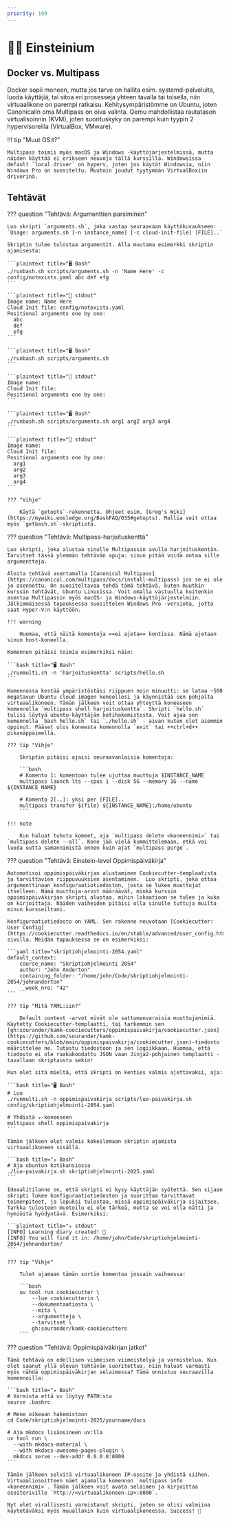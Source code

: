 ```yaml
---
priority: 199
---
```


# 👨‍🔬 Einsteinium

## Docker vs. Multipass

Docker sopii moneen, mutta jos tarve on hallita esim. systemd-palveluita, luoda käyttäjiä, tai sitoa eri prosesseja yhteen tavalla tai toisella, niin virtuaalikone on parempi ratkaisu. Kehitysympäristömme on Ubuntu, joten Canonicalin oma Multipass on oiva valinta. Qemu mahdollistaa rautatason virtualisoinnin (KVM), joten suorituskyky on parempi kuin tyypin 2 hypervisoreilla (VirtualBox, VMware).

!!! tip "Muut OS:t?"

    Multipass toimii myös macOS ja Windows -käyttöjärjestelmissä, mutta näiden käyttöä ei erikseen neuvoja tällä kurssilla. Windowsissa default `local.driver` on hyperv, joten jos käytät Windowsia, niin Windows Pro on suositeltu. Muutoin joudut tyytymään VirtualBoxiin driverinä.

## Tehtävät

??? question "Tehtävä: Argumenttien parsiminen"

    Luo skripti `arguments.sh`, joka vastaa seuraavaan käyttökuvaukseen: `Usage: arguments.sh [-n instance_name] [-c cloud-init-file] [FILE]..`
    
    Skriptin tulee tulostaa argumentit. Alla muutama esimerkki skriptin ajamisesta:

    ```plaintext title="🖥️ Bash"
    ./runbash.sh scripts/arguments.sh -n 'Name Here' -c config/notexists.yaml abc def efg
    ```

    ```plaintext title="🐳 stdout"
    Image name: Name Here
    Cloud Init file: config/notexists.yaml
    Positional arguments one by one: 
      abc
      def
      efg
    ```

    ```plaintext title="🖥️ Bash"
    ./runbash.sh scripts/arguments.sh
    ```

    ```plaintext title="🐳 stdout"
    Image name:
    Cloud Init file:
    Positional arguments one by one: 
    ```

    ```plaintext title="🖥️ Bash"
    ./runbash.sh scripts/arguments.sh arg1 arg2 arg3 arg4
    ```

    ```plaintext title="🐳 stdout"
    Image name:
    Cloud Init file:
    Positional arguments one by one:
      arg1
      arg2
      arg3
      arg4
    ```

    ??? "Vihje"

        Käytä `getopts`-rakennetta. Ohjeet esim. [Greg's Wiki](https://mywiki.wooledge.org/BashFAQ/035#getopts). Mallia voit ottaa myös `getbash.sh`-skriptistä.


??? question "Tehtävä: Multipass-harjoituskenttä"

    Luo skripti, joka alustaa sinulle Multipassin avulla harjoituskentän. Tarvitset tässä ylemmän tehtävän apuja: sinun pitää voida antaa sille argumentteja.

    Aloita tehtävä asentamalla [Canonical Multipass](https://canonical.com/multipass/docs/install-multipass) jos se ei ole jo asennettu. On suositeltavaa tehdä tämä tehtävä, kuten muutkin kurssin tehtävät, Ubuntu Linuxissa. Voit omalla vastuulla kuitenkin asentaa Multipassin myös macOS- ja Windows-käyttöjärjestelmiin. Jälkimmäisessä tapauksessa suosittelen Windows Pro -versiota, jotta saat Hyper-V:n käyttöön.

    !!! warning

        Huomaa, että näitä komentoja ==ei ajeta== kontissa. Nämä ajetaan sinun host-koneella.

    Komennon pitäisi toimia esimerkiksi näin:

    ```bash title="🖥️ Bash"
    ./runmulti.sh -n 'harjoituskentta' scripts/hello.sh
    ```

    Komennossa kestää ympäristöstäsi riippuen noin minuutti: se lataa ~500 megatavun Ubuntu cloud imagen koneellesi ja käynnistää sen pohjalta virtuaalikoneen. Tämän jälkeen voit ottaa yhteyttä koneeseen komennolla `multipass shell harjoituskentta`. Skripti `hello.sh` tulisi löytyä ubuntu-käyttäjän kotihakemistosta. Voit ajaa sen komennolla `bash hello.sh` tai `./hello.sh` - aivan kuten olet aiemmin oppinut. Pääset ulos koneesta komennolla `exit` tai ++ctrl+d++ pikanäppäimellä.

    ??? tip "Vihje"

        Skriptin pitäisi ajaisi seuraavanlaisia komentoja:

        ```bash
        # Komento 1: komentoon tulee ujuttaa muuttuja $INSTANCE_NAME
        multipass launch lts --cpus 1 --disk 5G --memory 1G --name ${INSTANCE_NAME}

        # Komento 2[..]: yksi per [FILE]..
        multipass transfer ${file} ${INSTANCE_NAME}:/home/ubuntu
        ```

    !!! note

        Kun haluat tuhota komeet, aja `multipass delete <koneennimi>` tai `multipass delete --all`. Kone jää vielä kummittelemaan, etkä voi luoda uutta samannimistä ennen kuin ajat `multipass purge`.

??? question "Tehtävä: Einstein-level Oppimispäiväkirja"

    Automatisoi oppimispäiväkirjan alustaminen Cookiecutter-templaatista ja tarvittavien riippuvuuksien asentaminen.  Luo skripti, joka ottaa argumenttinaan konfiguraatiotiedoston, josta se lukee muuttujat itselleen. Nämä muuttuja-arvot määräävät, minkä kurssin oppimispäiväkirjan skripti alustaa, mihin lokaatioon se tulee ja kuka on kirjoittaja. Näiden vaiheiden pitäisi olla sinulle tuttuja muilta minun kursseiltani.

    Konfiguraatiotiedosto on YAML. Sen rakenne neuvotaan [Cookiecutter: User Config](https://cookiecutter.readthedocs.io/en/stable/advanced/user_config.html)-sivulla. Meidän tapauksessa se on esimerkiksi:

    ```yaml title="skriptiohjelmointi-2054.yaml"
    default_context:
        course_name: "Skriptiohjelmointi 2054"
        author: "John Anderton"
        containing_folder: "/home/john/Code/skriptiohjelmointi-2054/johnanderton"
        __week_nro: "42"
    ```

    ??? tip "Mitä YAML:iin?"
    
        Default context -arvot eivät ole sattumanvaraisia muuttujanimiä. Käytetty Cookiecutter-templaatti, tai tarkemmin sen [gh:sourander/kamk-coociecutters/oppimispaivakirja/cookiecutter.json](https://github.com/sourander/kamk-cookiecutters/blob/main/oppimispaivakirja/cookiecutter.json)-tiedosto määrittelee ne. Tutustu tiedostoon ja sen logiikkaan. Huomaa, että tiedosto ei ole raakakoodattu JSON vaan Jinja2-pohjainen templaatti - tavallaan skriptausta sekin!

    Kun olet sitä mieltä, että skripti on kenties valmis ajettavaksi, aja:

    ```bash title="🖥️ Bash"
    # Luo
    ./runmulti.sh -n oppimispaivakirja scripts/luo-paivakirja.sh config/skriptiohjelmointi-2054.yaml

    # Yhdistä ☣️-koneeseen
    multipass shell oppimispaivakirja
    ```

    Tämän jälkeen olet valmis kokeilemaan skriptin ajamista virtuaalikoneen sisällä.

    ```bash title="☣️ Bash"
    # Aja ubuntun kotikansiossa
    ./luo-paivakirja.sh skriptiohjelmointi-2025.yaml
    ```

    Ideaalitilanne on, että skripti ei kysy käyttäjän syötettä. Sen sijaan skripti lukee konfiguraatiotiedoston ja suorittaa tarvittavat toimenpiteet, ja lopuksi tulostaa, missä oppimispäiväkirja sijaitsee. Tarkka tulosteen muotoilu ei ole tärkeä, mutta se voi olla nätti ja hymiöitä hyödyntävä. Esimerkiksi:

    ```plaintext title="☣️ stdout"
    [INFO] Learning diary created! 🥳
    [INFO] You will find it in: /home/john/Code/skriptiohjelmointi-2054/johnanderton/
    ```

    ??? tip "Vihje"

        Tulet ajamaan tämän sortin komentoa jossain vaiheessa:

        ```bash
        uv tool run cookiecutter \
            --lue cookiecutterin \
            --dokumentaatiosta \
            --mita \
            --argumentteja \
            --tarvitset \
            gh:sourander/kamk-cookiecutters
        ```

??? question "Tehtävä: Oppimispäiväkirjan jatkot"

    Tämä tehtävä on edellisen viimeisen viimeistelyä ja varmistelua. Kun olet saanut yllä olevan tehtävän suoritettua, niin haluat varmasti myös nähdä oppimispäiväkirjan selaimessa? Tämä onnistuu seuraavilla komennoilla:

    ```bash title="☣️ Bash"
    # Varmista että uv löytyy PATH:sta
    source .bashrc 

    # Mene oikeaan hakemistoon
    cd Code/skriptiohjelmointi-2025/yourname/docs

    # Aja mkdocs lisäosineen uv:lla
    uv tool run \
      --with mkdocs-material \
      --with mkdocs-awesome-pages-plugin \
      mkdocs serve --dev-addr 0.0.0.0:8000
    ```

    Tämän jälkeen selvitä virtuaalikoneen IP-osoite ja yhdistä siihen. Virtuaaliosoitteen näet ajamalla komennon `multipass info <koneennimi>`. Tämän jälkeen voit avata selaimen ja kirjoittaa osoiteriville `http://<virtuaalikoneen-ip>:8000`.

    Nyt olet virallisesti varmistanut skripti, joten se olisi valmiina käytetäväksi myös muuallakin kuin virtuaalikoneessa. Success! 🎉
